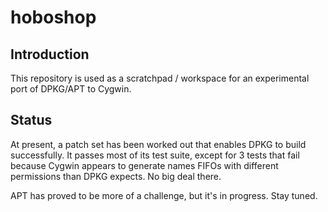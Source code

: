 # hoboshop

## Introduction

This repository is used as a scratchpad / workspace for an experimental port
of DPKG/APT to Cygwin.

## Status

At present, a patch set has been worked out that enables DPKG to build successfully. It
passes most of its test suite, except for 3 tests that fail because Cygwin appears to
generate names FIFOs with different permissions than DPKG expects. No big deal there.

APT has proved to be more of a challenge, but it's in progress. Stay tuned.
